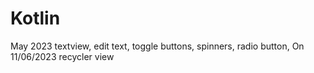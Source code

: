 # Kotlin
May 2023 textview, edit text, toggle buttons, spinners, radio button, On 11/06/2023 recycler view
